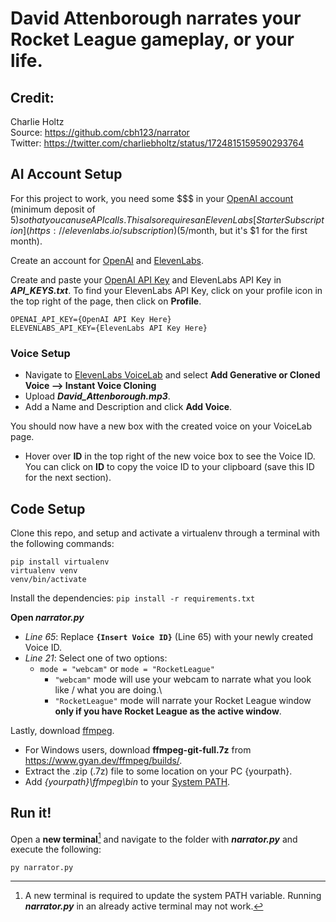 # David Attenborough narrates your Rocket League gameplay, or your life. 

## Credit: 
Charlie Holtz \
Source: https://github.com/cbh123/narrator \
Twitter: https://twitter.com/charliebholtz/status/1724815159590293764

## AI Account Setup

For this project to work, you need some $$$ in your [OpenAI account](https://platform.openai.com/account/billing/overview) (minimum deposit of $5) so that you can use API calls. This also requires an ElevenLabs [Starter Subscription](https://elevenlabs.io/subscription) ($5/month, but it's $1 for the first month).


Create an account for [OpenAI](https://beta.openai.com/) and [ElevenLabs](https://elevenlabs.io).

Create and paste your [OpenAI API Key](https://platform.openai.com/api-keys) and ElevenLabs API Key in ***API_KEYS.txt***. To find your ElevenLabs API Key, click on your profile icon in the top right of the page, then click on **Profile**.
``` 
OPENAI_API_KEY={OpenAI API Key Here}
ELEVENLABS_API_KEY={ElevenLabs API Key Here}
```

### Voice Setup

- Navigate to [ElevenLabs VoiceLab](https://elevenlabs.io/voice-lab) and select **Add Generative or Cloned Voice --> Instant Voice Cloning**
- Upload ***David_Attenborough.mp3***.
- Add a Name and Description and click **Add Voice**.

You should now have a new box with the created voice on your VoiceLab page. 
- Hover over **ID** in the top right of the new voice box to see the Voice ID. You can click on **ID** to copy the voice ID to your clipboard (save this ID for the next section).



## Code Setup

Clone this repo, and setup and activate a virtualenv through a terminal with the following commands:

```
pip install virtualenv
virtualenv venv
venv/bin/activate
```


Install the dependencies:
`pip install -r requirements.txt` 

**Open *narrator.py***
- *Line 65*: Replace **`{Insert Voice ID}`** (Line 65) with your newly created Voice ID.
- *Line 21*: Select one of two options:
  - `mode = "webcam"` or `mode = "RocketLeague"`
    - `"webcam"` mode will use your webcam to narrate what you look like / what you are doing.\
    - `"RocketLeague"` mode will narrate your Rocket League window **only if you have Rocket League as the active window**.


Lastly, download [ffmpeg](https://www.ffmpeg.org/download.html).
- For Windows users, download **ffmpeg-git-full.7z** from https://www.gyan.dev/ffmpeg/builds/.
- Extract the .zip (.7z) file to some location on your PC {yourpath}.
- Add *{yourpath}\ffmpeg\bin* to your [System PATH](https://www.architectryan.com/2018/03/17/add-to-the-path-on-windows-10/). 



## Run it!

Open a **new terminal**[^1] and navigate to the folder with ***narrator.py*** and execute the following:
```
py narrator.py
```

[^1]: A new terminal is required to update the system PATH variable. Running ***narrator.py*** in an already active terminal may not work.
